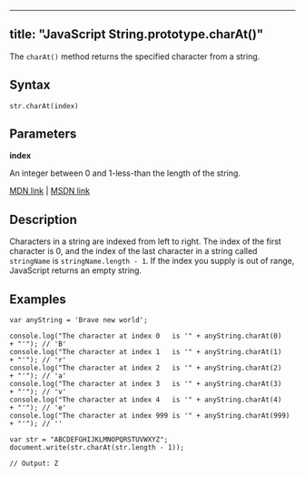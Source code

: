 
---
title: "JavaScript String.prototype.charAt()"
---

The `charAt()` method returns the specified character from a string.

## Syntax

    str.charAt(index)

## Parameters

**index**

An integer between 0 and 1-less-than the length of the string.

[MDN link](https://developer.mozilla.org/en-US/docs/Web/JavaScript/Reference/Global_Objects/String/charAt) | [MSDN link](https://msdn.microsoft.com/en-us/LIBRary/65zt5h10%28v=vs.94%29.aspx)

## Description

Characters in a string are indexed from left to right. The index of the first character is 0, and the index of the last character in a string called `stringName` is `stringName.length - 1`. If the index you supply is out of range, JavaScript returns an empty string.

## Examples

    var anyString = 'Brave new world';

    console.log("The character at index 0   is '" + anyString.charAt(0)   + "'"); // 'B'
    console.log("The character at index 1   is '" + anyString.charAt(1)   + "'"); // 'r'
    console.log("The character at index 2   is '" + anyString.charAt(2)   + "'"); // 'a'
    console.log("The character at index 3   is '" + anyString.charAt(3)   + "'"); // 'v'
    console.log("The character at index 4   is '" + anyString.charAt(4)   + "'"); // 'e'
    console.log("The character at index 999 is '" + anyString.charAt(999) + "'"); // ''

    var str = "ABCDEFGHIJKLMNOPQRSTUVWXYZ";
    document.write(str.charAt(str.length - 1));

    // Output: Z
